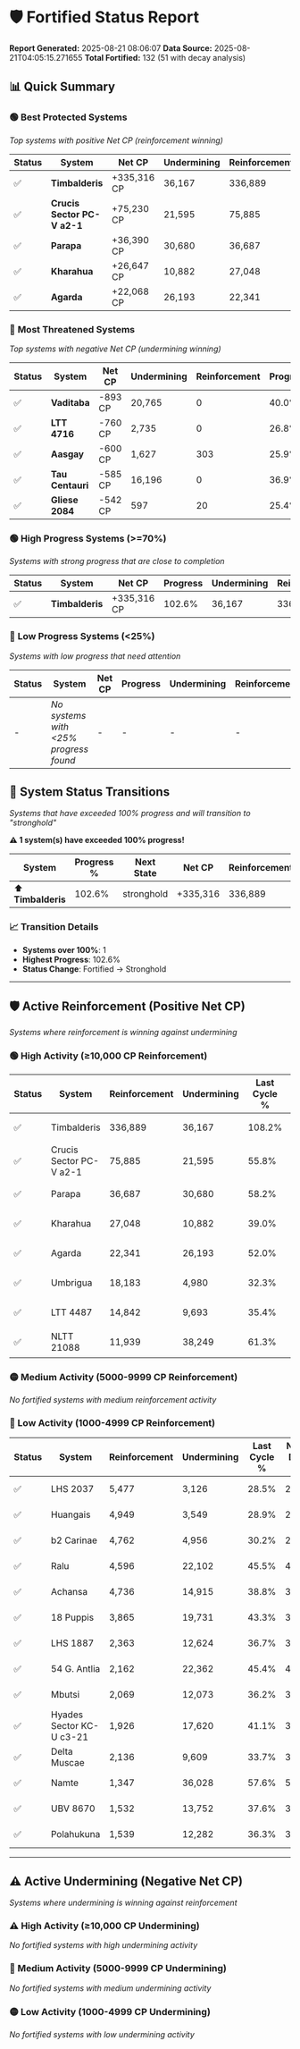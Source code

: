 # 🛡️ Fortified Status Report

**Report Generated:** 2025-08-21 08:06:07
**Data Source:** 2025-08-21T04:05:15.271655
**Total Fortified:** 132 (51 with decay analysis)

## 📊 Quick Summary

### 🟢 **Best Protected Systems**
*Top systems with positive Net CP (reinforcement winning)*

| Status | System | Net CP | Undermining | Reinforcement | Progress |
|--------|--------|--------|-------------|---------------|----------|
| ✅ | **Timbalderis** | +335,316 CP | 36,167 | 336,889 | 102.6% |
| ✅ | **Crucis Sector PC-V a2-1** | +75,230 CP | 21,595 | 75,885 | 52.5% |
| ✅ | **Parapa** | +36,390 CP | 30,680 | 36,687 | 53.5% |
| ✅ | **Kharahua** | +26,647 CP | 10,882 | 27,048 | 37.3% |
| ✅ | **Agarda** | +22,068 CP | 26,193 | 22,341 | 48.0% |

### 🔴 **Most Threatened Systems**
*Top systems with negative Net CP (undermining winning)*

| Status | System | Net CP | Undermining | Reinforcement | Progress |
|--------|--------|--------|-------------|---------------|----------|
| ✅ | **Vaditaba** | -893 CP | 20,765 | 0 | 40.0% |
| ✅ | **LTT 4716** | -760 CP | 2,735 | 0 | 26.8% |
| ✅ | **Aasgay** | -600 CP | 1,627 | 303 | 25.9% |
| ✅ | **Tau Centauri** | -585 CP | 16,196 | 0 | 36.9% |
| ✅ | **Gliese 2084** | -542 CP | 597 | 20 | 25.4% |

### 🟢 **High Progress Systems (>=70%)**
*Systems with strong progress that are close to completion*

| Status | System | Net CP | Progress | Undermining | Reinforcement |
|--------|--------|--------|----------|-------------|---------------|
| ✅ | **Timbalderis** | +335,316 CP | 102.6% | 36,167 | 336,889 |

### 🔴 **Low Progress Systems (<25%)**
*Systems with low progress that need attention*

| Status | System | Net CP | Progress | Undermining | Reinforcement |
|--------|--------|--------|----------|-------------|---------------|
| - | *No systems with <25% progress found* | - | - | - | - |
## 🔄 System Status Transitions  
*Systems that have exceeded 100% progress and will transition to "stronghold"*

**⚠️ 1 system(s) have exceeded 100% progress!**

| System | Progress % | Next State | Net CP | Reinforcement | Undermining | 
|--------|------------|-------------|--------|---------------|-------------|
| ⬆️ **Timbalderis** | 102.6% | stronghold | +335,316 | 336,889 | 36,167 |

### 📈 Transition Details
- **Systems over 100%**: 1
- **Highest Progress**: 102.6%
- **Status Change**: Fortified → Stronghold

---

## 🛡️ Active Reinforcement (Positive Net CP)
*Systems where reinforcement is winning against undermining*

### 🟢 High Activity (≥10,000 CP Reinforcement)

| Status | System | Reinforcement | Undermining | Last Cycle % | Natural Decay % | Current Progress % | Current CP | Net CP | Activity |
|--------|--------|---------------|-------------|--------------|-----------------|-------------------|------------|--------|----------|
| ✅ | Timbalderis | 336,889 | 36,167 | 108.2% | 51.01% | 102.6% | 666,900 | +335,316 | 🟢 High Reinforcement |
| ✅ | Crucis Sector PC-V a2-1 | 75,885 | 21,595 | 55.8% | 40.93% | 52.5% | 341,250 | +75,230 | 🟢 High Reinforcement |
| ✅ | Parapa | 36,687 | 30,680 | 58.2% | 47.90% | 53.5% | 347,750 | +36,390 | 🟢 High Reinforcement |
| ✅ | Kharahua | 27,048 | 10,882 | 39.0% | 33.20% | 37.3% | 242,450 | +26,647 | 🟢 High Reinforcement |
| ✅ | Agarda | 22,341 | 26,193 | 52.0% | 44.60% | 48.0% | 312,000 | +22,068 | 🟢 High Reinforcement |
| ✅ | Umbrigua | 18,183 | 4,980 | 32.3% | 28.78% | 31.5% | 204,750 | +17,697 | 🟢 High Reinforcement |
| ✅ | LTT 4487 | 14,842 | 9,693 | 35.4% | 31.79% | 33.9% | 220,349 | +13,720 | 🟢 High Reinforcement |
| ✅ | NLTT 21088 | 11,939 | 38,249 | 61.3% | 53.59% | 55.4% | 360,099 | +11,771 | 🟢 High Reinforcement |

### 🟡 Medium Activity (5000-9999 CP Reinforcement)

*No fortified systems with medium reinforcement activity*

### 🔴 Low Activity (1000-4999 CP Reinforcement)

| Status | System | Reinforcement | Undermining | Last Cycle % | Natural Decay % | Current Progress % | Current CP | Net CP | Activity |
|--------|--------|---------------|-------------|--------------|-----------------|-------------------|------------|--------|----------|
| ✅ | LHS 2037 | 5,477 | 3,126 | 28.5% | 27.26% | 28.0% | 182,000 | +4,794 | 🔵 Low Reinforcement |
| ✅ | Huangais | 4,949 | 3,549 | 28.9% | 27.71% | 28.4% | 184,599 | +4,455 | 🔵 Low Reinforcement |
| ✅ | b2 Carinae | 4,762 | 4,956 | 30.2% | 28.75% | 29.4% | 191,100 | +4,256 | 🔵 Low Reinforcement |
| ✅ | Ralu | 4,596 | 22,102 | 45.5% | 41.46% | 42.1% | 273,650 | +4,157 | 🔵 Low Reinforcement |
| ✅ | Achansa | 4,736 | 14,915 | 38.8% | 35.89% | 36.5% | 237,250 | +3,947 | 🔵 Low Reinforcement |
| ✅ | 18 Puppis | 3,865 | 19,731 | 43.3% | 39.76% | 40.3% | 261,949 | +3,498 | 🔵 Low Reinforcement |
| ✅ | LHS 1887 | 2,363 | 12,624 | 36.7% | 34.50% | 34.8% | 226,199 | +1,974 | 🔵 Low Reinforcement |
| ✅ | 54 G. Antlia | 2,162 | 22,362 | 45.4% | 41.72% | 42.0% | 273,000 | +1,815 | 🔵 Low Reinforcement |
| ✅ | Mbutsi | 2,069 | 12,073 | 36.2% | 34.05% | 34.3% | 222,949 | +1,627 | 🔵 Low Reinforcement |
| ✅ | Hyades Sector KC-U c3-21 | 1,926 | 17,620 | 41.1% | 38.17% | 38.4% | 249,600 | +1,511 | 🔵 Low Reinforcement |
| ✅ | Delta Muscae | 2,136 | 9,609 | 33.7% | 31.99% | 32.2% | 209,300 | +1,369 | 🔵 Low Reinforcement |
| ✅ | Namte | 1,347 | 36,028 | 57.6% | 51.92% | 52.1% | 338,650 | +1,146 | 🔵 Low Reinforcement |
| ✅ | UBV 8670 | 1,532 | 13,752 | 37.6% | 35.32% | 35.5% | 230,750 | +1,138 | 🔵 Low Reinforcement |
| ✅ | Polahukuna | 1,539 | 12,282 | 36.3% | 34.23% | 34.4% | 223,599 | +1,127 | 🔵 Low Reinforcement |


---

## ⚠️ Active Undermining (Negative Net CP)
*Systems where undermining is winning against reinforcement*

### ⚠️ High Activity (≥10,000 CP Undermining)

*No fortified systems with high undermining activity*

### 🔶 Medium Activity (5000-9999 CP Undermining)

*No fortified systems with medium undermining activity*

### 🟡 Low Activity (1000-4999 CP Undermining)

*No fortified systems with low undermining activity*
